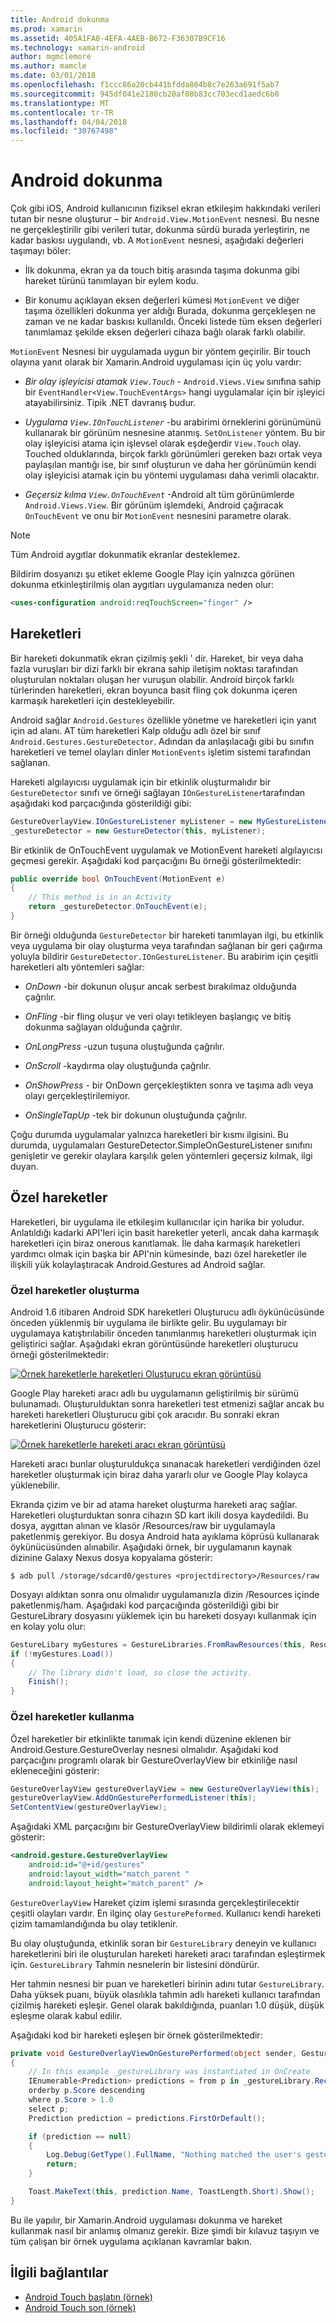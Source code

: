 ```yaml
---
title: Android dokunma
ms.prod: xamarin
ms.assetid: 405A1FA0-4EFA-4AEB-B672-F36307B9CF16
ms.technology: xamarin-android
author: mgmclemore
ms.author: mamcle
ms.date: 03/01/2018
ms.openlocfilehash: f1ccc86a20cb441bfdda864b8c7e263a691f5ab7
ms.sourcegitcommit: 945df041e2180cb20af08b83cc703ecd1aedc6b0
ms.translationtype: MT
ms.contentlocale: tr-TR
ms.lasthandoff: 04/04/2018
ms.locfileid: "30767498"
---
```

# <a name="touch-in-android"></a>Android dokunma

Çok gibi iOS, Android kullanıcının fiziksel ekran etkileşim hakkındaki verileri tutan bir nesne oluşturur &ndash; bir `Android.View.MotionEvent` nesnesi. Bu nesne ne gerçekleştirilir gibi verileri tutar, dokunma sürdü burada yerleştirin, ne kadar baskısı uygulandı, vb. A `MotionEvent` nesnesi, aşağıdaki değerleri taşımayı böler:

-  İlk dokunma, ekran ya da touch bitiş arasında taşıma dokunma gibi hareket türünü tanımlayan bir eylem kodu.

-  Bir konumu açıklayan eksen değerleri kümesi `MotionEvent` ve diğer taşıma özellikleri dokunma yer aldığı Burada, dokunma gerçekleşen ne zaman ve ne kadar baskısı kullanıldı.
   Önceki listede tüm eksen değerleri tanımlamaz şekilde eksen değerleri cihaza bağlı olarak farklı olabilir.


`MotionEvent` Nesnesi bir uygulamada uygun bir yöntem geçirilir. Bir touch olayına yanıt olarak bir Xamarin.Android uygulaması için üç yolu vardır:

-  *Bir olay işleyicisi atamak `View.Touch`*  - `Android.Views.View` sınıfına sahip bir `EventHandler<View.TouchEventArgs>` hangi uygulamalar için bir işleyici atayabilirsiniz. Tipik .NET davranış budur.

-  *Uygulama `View.IOnTouchListener`*  -bu arabirimi örneklerini görünümünü kullanarak bir görünüm nesnesine atanmış. `SetOnListener` yöntem. Bu bir olay işleyicisi atama için işlevsel olarak eşdeğerdir `View.Touch` olay. Touched olduklarında, birçok farklı görünümleri gereken bazı ortak veya paylaşılan mantığı ise, bir sınıf oluşturun ve daha her görünümün kendi olay işleyicisi atamak için bu yöntemi uygulaması daha verimli olacaktır.

-  *Geçersiz kılma `View.OnTouchEvent`*  -Android alt tüm görünümlerde `Android.Views.View`. Bir görünüm işlemdeki, Android çağıracak `OnTouchEvent` ve onu bir `MotionEvent` nesnesini parametre olarak.


> [!NOTE]
> Tüm Android aygıtlar dokunmatik ekranlar desteklemez. 

Bildirim dosyanızı şu etiket ekleme Google Play için yalnızca görünen dokunma etkinleştirilmiş olan aygıtları uygulamanıza neden olur:

```xml
<uses-configuration android:reqTouchScreen="finger" />
```

## <a name="gestures"></a>Hareketleri

Bir hareketi dokunmatik ekran çizilmiş şekli ' dir. Hareket, bir veya daha fazla vuruşları bir dizi farklı bir ekrana sahip iletişim noktası tarafından oluşturulan noktaları oluşan her vuruşun olabilir. Android birçok farklı türlerinden hareketleri, ekran boyunca basit fling çok dokunma içeren karmaşık hareketleri için destekleyebilir.

Android sağlar `Android.Gestures` özellikle yönetme ve hareketleri için yanıt için ad alanı. AT tüm hareketleri Kalp olduğu adlı özel bir sınıf `Android.Gestures.GestureDetector`. Adından da anlaşılacağı gibi bu sınıfın hareketleri ve temel olayları dinler `MotionEvents` işletim sistemi tarafından sağlanan.

Hareketi algılayıcısı uygulamak için bir etkinlik oluşturmalıdır bir `GestureDetector` sınıfı ve örneği sağlayan `IOnGestureListener`tarafından aşağıdaki kod parçacığında gösterildiği gibi:

```csharp
GestureOverlayView.IOnGestureListener myListener = new MyGestureListener();
_gestureDetector = new GestureDetector(this, myListener);
```

Bir etkinlik de OnTouchEvent uygulamak ve MotionEvent hareketi algılayıcısı geçmesi gerekir. Aşağıdaki kod parçacığını Bu örneği gösterilmektedir:

```csharp
public override bool OnTouchEvent(MotionEvent e)
{
    // This method is in an Activity
    return _gestureDetector.OnTouchEvent(e);
}
```

Bir örneği olduğunda `GestureDetector` bir hareketi tanımlayan ilgi, bu etkinlik veya uygulama bir olay oluşturma veya tarafından sağlanan bir geri çağırma yoluyla bildirir `GestureDetector.IOnGestureListener`.
Bu arabirim için çeşitli hareketleri altı yöntemleri sağlar:

-  *OnDown* -bir dokunun oluşur ancak serbest bırakılmaz olduğunda çağrılır.

-  *OnFling* -bir fling oluşur ve veri olayı tetikleyen başlangıç ve bitiş dokunma sağlayan olduğunda çağrılır.

-  *OnLongPress* -uzun tuşuna oluştuğunda çağrılır.

-  *OnScroll* -kaydırma olay oluştuğunda çağrılır.

-  *OnShowPress* - bir OnDown gerçekleştikten sonra ve taşıma adlı veya olayı gerçekleştirilemiyor.

-  *OnSingleTapUp* -tek bir dokunun oluştuğunda çağrılır.


Çoğu durumda uygulamalar yalnızca hareketleri bir kısmı ilgisini. Bu durumda, uygulamaları GestureDetector.SimpleOnGestureListener sınıfını genişletir ve gerekir olaylara karşılık gelen yöntemleri geçersiz kılmak, ilgi duyan.

## <a name="custom-gestures"></a>Özel hareketler

Hareketleri, bir uygulama ile etkileşim kullanıcılar için harika bir yoludur. Anlatıldığı kadarki API'leri için basit hareketler yeterli, ancak daha karmaşık hareketleri için biraz onerous kanıtlamak. İle daha karmaşık hareketleri yardımcı olmak için başka bir API'nin kümesinde, bazı özel hareketler ile ilişkili yük kolaylaştıracak Android.Gestures ad Android sağlar.

### <a name="creating-custom-gestures"></a>Özel hareketler oluşturma

Android 1.6 itibaren Android SDK hareketleri Oluşturucu adlı öykünücüsünde önceden yüklenmiş bir uygulama ile birlikte gelir. Bu uygulamayı bir uygulamaya katıştırılabilir önceden tanımlanmış hareketleri oluşturmak için geliştirici sağlar. Aşağıdaki ekran görüntüsünde hareketleri oluşturucu örneği gösterilmektedir:

[![Örnek hareketlerle hareketleri Oluşturucu ekran görüntüsü](touch-in-android-images/image11.png)](touch-in-android-images/image11.png#lightbox)

Google Play hareketi aracı adlı bu uygulamanın geliştirilmiş bir sürümü bulunamadı. Oluşturulduktan sonra hareketleri test etmenizi sağlar ancak bu hareketi hareketleri Oluşturucu gibi çok aracıdır. Bu sonraki ekran hareketlerini Oluşturucu gösterir:

[![Örnek hareketlerle hareketi aracı ekran görüntüsü](touch-in-android-images/image12.png)](touch-in-android-images/image12.png#lightbox)

Hareketi aracı bunlar oluşturuldukça sınanacak hareketleri verdiğinden özel hareketler oluşturmak için biraz daha yararlı olur ve Google Play kolayca yüklenebilir.

Ekranda çizim ve bir ad atama hareket oluşturma hareketi araç sağlar. Hareketleri oluşturduktan sonra cihazın SD kart ikili dosya kaydedildi. Bu dosya, aygıttan alınan ve klasör /Resources/raw bir uygulamayla paketlenmiş gerekiyor. Bu dosya Android hata ayıklama köprüsü kullanarak öykünücüsünden alınabilir. Aşağıdaki örnek, bir uygulamanın kaynak dizinine Galaxy Nexus dosya kopyalama gösterir:

```shell
$ adb pull /storage/sdcard0/gestures <projectdirectory>/Resources/raw
```

Dosyayı aldıktan sonra onu olmalıdır uygulamanızla dizin /Resources içinde paketlenmiş/ham. Aşağıdaki kod parçacığında gösterildiği gibi bir GestureLibrary dosyasını yüklemek için bu hareketi dosyayı kullanmak için en kolay yolu olur:

```csharp
GestureLibary myGestures = GestureLibraries.FromRawResources(this, Resource.Raw.gestures);
if (!myGestures.Load())
{
    // The library didn't load, so close the activity.
    Finish();
}
```

### <a name="using-custom-gestures"></a>Özel hareketler kullanma

Özel hareketler bir etkinlikte tanımak için kendi düzenine eklenen bir Android.Gesture.GestureOverlay nesnesi olmalıdır. Aşağıdaki kod parçacığını programlı olarak bir GestureOverlayView bir etkinliğe nasıl ekleneceğini gösterir:

```csharp
GestureOverlayView gestureOverlayView = new GestureOverlayView(this);
gestureOverlayView.AddOnGesturePerformedListener(this);
SetContentView(gestureOverlayView);
```

Aşağıdaki XML parçacığını bir GestureOverlayView bildirimli olarak eklemeyi gösterir:

```xml
<android.gesture.GestureOverlayView
    android:id="@+id/gestures"
    android:layout_width="match_parent "
    android:layout_height="match_parent" />
```

`GestureOverlayView` Hareket çizim işlemi sırasında gerçekleştirilecektir çeşitli olayları vardır. En ilginç olay `GesturePeformed`. Kullanıcı kendi hareketi çizim tamamlandığında bu olay tetiklenir.

Bu olay oluştuğunda, etkinlik soran bir `GestureLibrary` deneyin ve kullanıcı hareketlerini biri ile oluşturulan hareketi hareketi aracı tarafından eşleştirmek için. `GestureLibrary` Tahmin nesnelerin bir listesini döndürür.

Her tahmin nesnesi bir puan ve hareketleri birinin adını tutar `GestureLibrary`. Daha yüksek puanı, büyük olasılıkla tahmin adlı hareketi kullanıcı tarafından çizilmiş hareketi eşleşir.
Genel olarak bakıldığında, puanları 1.0 düşük, düşük eşleşme olarak kabul edilir.

Aşağıdaki kod bir hareketi eşleşen bir örnek gösterilmektedir:

```csharp
private void GestureOverlayViewOnGesturePerformed(object sender, GestureOverlayView.GesturePerformedEventArgs gesturePerformedEventArgs)
{
    // In this example _gestureLibrary was instantiated in OnCreate
    IEnumerable<Prediction> predictions = from p in _gestureLibrary.Recognize(gesturePerformedEventArgs.Gesture)
    orderby p.Score descending
    where p.Score > 1.0
    select p;
    Prediction prediction = predictions.FirstOrDefault();

    if (prediction == null)
    {
        Log.Debug(GetType().FullName, "Nothing matched the user's gesture.");
        return;
    }

    Toast.MakeText(this, prediction.Name, ToastLength.Short).Show();
}
```

Bu ile yapılır, bir Xamarin.Android uygulaması dokunma ve hareket kullanmak nasıl bir anlamış olmanız gerekir. Bize şimdi bir kılavuz taşıyın ve tüm çalışan bir örnek uygulama açıklanan kavramlar bakın.



## <a name="related-links"></a>İlgili bağlantılar

- [Android Touch başlatın (örnek)](https://developer.xamarin.com/samples/monodroid/ApplicationFundamentals/Touch_start)
- [Android Touch son (örnek)](https://developer.xamarin.com/samples/monodroid/ApplicationFundamentals/Touch_final)
